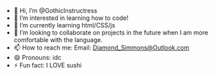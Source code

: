 - 👋 Hi, I’m @GothicInstructress
- 👀 I’m interested in learning how to code!
- 🌱 I’m currently learning html/CSS/js
- 💞️ I’m looking to collaborate on projects in the future when I am more comfortable with the language.
- 📫 How to reach me: Email: Diamond_Simmons@Outlook.com
- 😄 Pronouns: idc
- ⚡ Fun fact: I LOVE sushi

<!---
GothicInstructress/GothicInstructress is a ✨ special ✨ repository because its `README.md` (this file) appears on your GitHub profile.
You can click the Preview link to take a look at your changes.
--->
